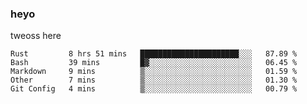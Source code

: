 ### heyo
tweoss here

<!--START_SECTION:waka-->
```text
Rust         8 hrs 51 mins   ██████████████████████░░░   87.89 % 
Bash         39 mins         █▓░░░░░░░░░░░░░░░░░░░░░░░   06.45 % 
Markdown     9 mins          ▒░░░░░░░░░░░░░░░░░░░░░░░░   01.59 % 
Other        7 mins          ▒░░░░░░░░░░░░░░░░░░░░░░░░   01.30 % 
Git Config   4 mins          ▒░░░░░░░░░░░░░░░░░░░░░░░░   00.79 % 
```
<!--END_SECTION:waka-->

<!--
**Tweoss/tweoss** is a ✨ _special_ ✨ repository because its `README.md` (this file) appears on your GitHub profile.

Here are some ideas to get you started:

- 🔭 I’m currently working on ...
- 🌱 I’m currently learning ...
- 👯 I’m looking to collaborate on ...
- 🤔 I’m looking for help with ...
- 💬 Ask me about ...
- 📫 How to reach me: ...
- 😄 Pronouns: ...
- ⚡ Fun fact: ...
-->
